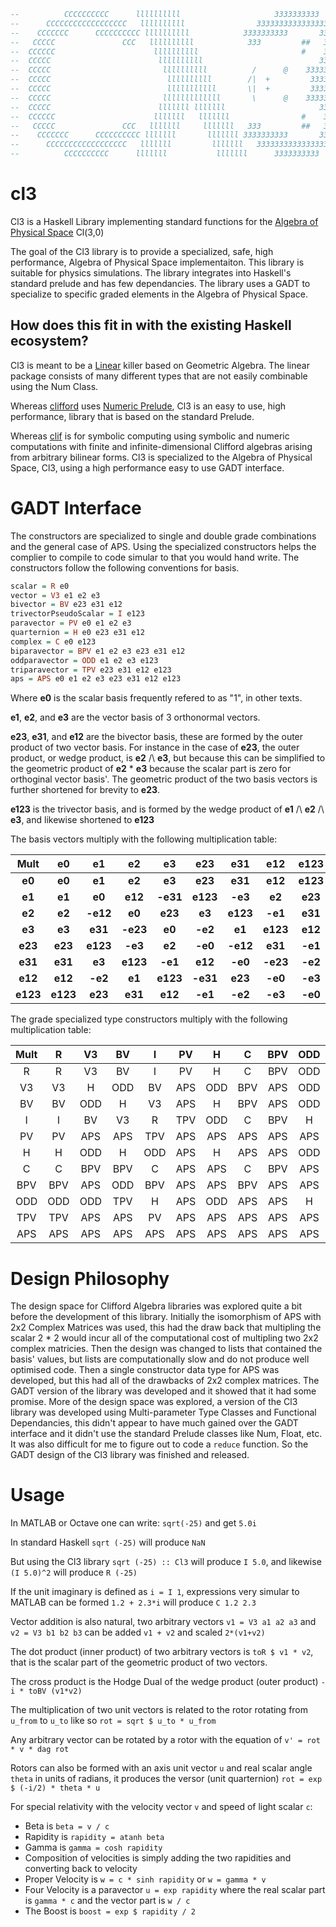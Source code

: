 
```haskell
--          CCCCCCCCCC      llllllllll                     3333333333
--      CCCCCCCCCCCCCCCCCC   llllllllll                333333333333333333
--    CCCCCCC      CCCCCCCCCC llllllllll            3333333333       333333
--   CCCCC               CCC   llllllllll            333         ##   33333
--  CCCCCC                      llllllllll                       #    33333
--  CCCCC                        llllllllll                          33333
--  CCCCC                         llllllllll          /      @    333333
--  CCCCC                          llllllllll        /|  +         33333
--  CCCCC                          lllllllllll       \|  +         33333
--  CCCCC                         lllllllllllll       \      @    333333
--  CCCCC                        lllllll lllllll                     33333
--  CCCCCC                      lllllll   lllllll                #    33333
--   CCCCC               CCC   lllllll     lllllll   333         ##   33333
--    CCCCCCC      CCCCCCCCCC lllllll       lllllll 3333333333       333333
--      CCCCCCCCCCCCCCCCCC   lllllll         lllllll   333333333333333333
--          CCCCCCCCCC      lllllll           lllllll      3333333333
```



# cl3
Cl3 is a Haskell Library implementing standard functions for the [Algebra of Physical Space](https://en.wikipedia.org/wiki/Algebra_of_physical_space) Cl(3,0)

The goal of the Cl3 library is to provide a specialized, safe, high performance, Algebra of Physical Space implementaiton.
This library is suitable for physics simulations.  The library integrates into Haskell's standard prelude and has few dependancies.
The library uses a GADT to specialize to specific graded elements in the Algebra of Physical Space.

## How does this fit in with the existing Haskell ecosystem?
Cl3 is meant to be a [Linear](https://hackage.haskell.org/package/linear) killer based on Geometric Algebra.  The linear package
consists of many different types that are not easily combinable using the Num Class.

Whereas [clifford](https://hackage.haskell.org/package/clifford) uses [Numeric Prelude](https://hackage.haskell.org/package/numeric-prelude), 
Cl3 is an easy to use, high performance, library that is based on the standard Prelude.

Whereas [clif](https://hackage.haskell.org/package/clif) is for symbolic computing using symbolic and numeric computations
with finite and infinite-dimensional Clifford algebras arising from arbitrary bilinear forms.  Cl3 is specialized to the
Algebra of Physical Space, Cl3, using a high performance easy to use GADT interface.

# GADT Interface
The constructors are specialized to single and double grade combinations and the general case of APS.
Using the specialized constructors helps the complier to compile to code simular to that you would hand write.
The constructors follow the following conventions for basis.

```haskell
scalar = R e0
vector = V3 e1 e2 e3
bivector = BV e23 e31 e12
trivectorPseudoScalar = I e123
paravector = PV e0 e1 e2 e3
quarternion = H e0 e23 e31 e12
complex = C e0 e123
biparavector = BPV e1 e2 e3 e23 e31 e12
oddparavector = ODD e1 e2 e3 e123
triparavector = TPV e23 e31 e12 e123
aps = APS e0 e1 e2 e3 e23 e31 e12 e123
```

Where __e0__ is the scalar basis frequently refered to as "1", in other texts.

__e1__, __e2__, and __e3__ are the vector basis of 3 orthonormal vectors.

__e23__, __e31__, and __e12__ are the bivector basis, these are formed by the outer product of two vector basis. For instance in the case of __e23__, the outer product, or wedge product, is __e2__ /\ __e3__, but because this can be simplified to the geometric product of __e2__ * __e3__ because the scalar part is zero for orthoginal vector basis'.  The geometric product of the two basis vectors is further shortened for brevity to __e23__.

__e123__ is the trivector basis, and is formed by the wedge product of __e1__ /\ __e2__ /\ __e3__, and likewise shortened to __e123__


The basis vectors multiply with the following multiplication table:

|    Mult  |   __e0__ |   __e1__ |   __e2__ |   __e3__ |  __e23__ |  __e31__ |  __e12__ | __e123__ |
|:--------:|:--------:|:--------:|:--------:|:--------:|:--------:|:--------:|:--------:|:--------:|
|   __e0__ |   __e0__ |   __e1__ |   __e2__ |   __e3__ |  __e23__ |  __e31__ |  __e12__ | __e123__ |
|   __e1__ |   __e1__ |   __e0__ |  __e12__ | __-e31__ | __e123__ |  __-e3__ |   __e2__ |  __e23__ |
|   __e2__ |   __e2__ | __-e12__ |   __e0__ |  __e23__ |   __e3__ | __e123__ |  __-e1__ |  __e31__ |
|   __e3__ |   __e3__ |  __e31__ | __-e23__ |   __e0__ |  __-e2__ |   __e1__ | __e123__ |  __e12__ |
|  __e23__ |  __e23__ | __e123__ |  __-e3__ |   __e2__ |  __-e0__ | __-e12__ |  __e31__ |  __-e1__ |
|  __e31__ |  __e31__ |   __e3__ | __e123__ |  __-e1__ |  __e12__ |  __-e0__ | __-e23__ |  __-e2__ |
|  __e12__ |  __e12__ |  __-e2__ |   __e1__ | __e123__ | __-e31__ |  __e23__ |  __-e0__ |  __-e3__ |
| __e123__ | __e123__ |  __e23__ |  __e31__ |  __e12__ |  __-e1__ |  __-e2__ |  __-e3__ |  __-e0__ |


The grade specialized type constructors multiply with the following multiplication table:

| Mult |  R |  V3 |  BV |   I |  PV |   H |   C | BPV | ODD | TPV | APS |
|:---:|:---:|:---:|:---:|:---:|:---:|:---:|:---:|:---:|:---:|:---:|:---:|
|   R |   R |  V3 |  BV |   I |  PV |   H |   C | BPV | ODD | TPV | APS |
|  V3 |  V3 |   H | ODD |  BV | APS | ODD | BPV | APS | ODD | APS | APS |
|  BV |  BV | ODD |   H |  V3 | APS |   H | BPV | APS | ODD | APS | APS |
|   I |   I |  BV |  V3 |   R | TPV | ODD |   C | BPV |   H |  PV | APS |
|  PV |  PV | APS | APS | TPV | APS | APS | APS | APS | APS | APS | APS |
|   H |   H | ODD |   H | ODD | APS |   H | APS | APS | ODD | APS | APS |
|   C |   C | BPV | BPV |   C | APS | APS |   C | BPV | APS | APS | APS |
| BPV | BPV | APS | ODD | BPV | APS | APS | BPV | APS | APS | APS | APS |
| ODD | ODD | ODD | TPV |   H | APS | ODD | APS | APS |   H | APS | APS |
| TPV | TPV | APS | APS |  PV | APS | APS | APS | APS | APS | APS | APS |
| APS | APS | APS | APS | APS | APS | APS | APS | APS | APS | APS | APS |


# Design Philosophy
The design space for Clifford Algebra libraries was explored quite a bit before the development of this library.  Initially the isomorphism of APS with 2x2 Complex Matrices was used, this had the draw back that multipling the scalar 2 * 2 would incur all of the computational cost of multipling two 2x2 complex matricies.
Then the design was changed to lists that contained the basis' values, but lists are computationally slow and do not produce well optimised code.
Then a single constructor data type for APS was developed, but this had all of the drawbacks of 2x2 complex matrices.
The GADT version of the library was developed and it showed that it had some promise.
More of the design space was explored, a version of the Cl3 library was developed using Multi-parameter Type Classes and Functional Dependancies, this didn't appear to have much gained over the GADT interface and it didn't use the standard Prelude classes like Num, Float, etc.  It was also difficult for me to figure out to code a `reduce` function. 
So the GADT design of the Cl3 library was finished and released.


# Usage
In MATLAB or Octave one can write: `sqrt(-25)` and get `5.0i`

In standard Haskell `sqrt (-25)` will produce `NaN`

But using the Cl3 library `sqrt (-25) :: Cl3` will produce `I 5.0`, and likewise `(I 5.0)^2` will produce `R (-25)`

If the unit imaginary is defined as `i = I 1`, expressions very simular to MATLAB can be formed `1.2 + 2.3*i` will produce `C 1.2 2.3`

Vector addition is also natural, two arbitrary vectors `v1 = V3 a1 a2 a3` and `v2 = V3 b1 b2 b3` can be added `v1 + v2` and scaled `2*(v1+v2)`

The dot product (inner product) of two arbitrary vectors is `toR $ v1 * v2`, that is the scalar part of the geometric product of two vectors.

The cross product is the Hodge Dual of the wedge product (outer product) `-i * toBV (v1*v2)`

The multiplication of two unit vectors is related to the rotor rotating from `u_from` to `u_to` like so `rot = sqrt $ u_to * u_from`

Any arbitrary vector can be rotated by a rotor with the equation of `v' = rot * v * dag rot`

Rotors can also be formed with an axis unit vector `u` and real scalar angle `theta` in units of radians, it produces the versor (unit quarternion) `rot = exp $ (-i/2) * theta * u`

For special relativity with the velocity vector `v` and speed of light scalar `c`:
* Beta is `beta = v / c`
* Rapidity is `rapidity = atanh beta`
* Gamma is `gamma = cosh rapidity`
* Composition of velocities is simply adding the two rapidities and converting back to velocity
* Proper Velocity is `w = c * sinh rapidity` or `w = gamma * v`
* Four Velocity is a paravector `u = exp rapidity` where the real scalar part is `gamma * c` and the vector part is `w / c`
* The Boost is `boost = exp $ rapidity / 2`

